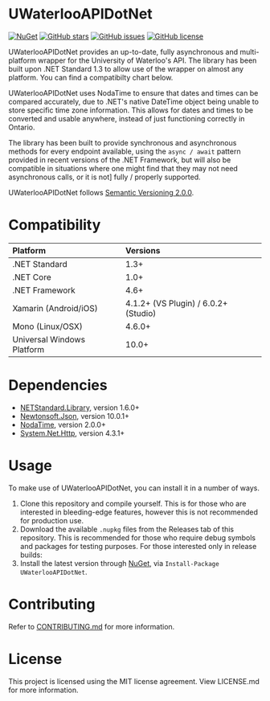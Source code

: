 # UWaterlooAPIDotNet

[![NuGet](https://img.shields.io/nuget/v/UWaterlooAPIDotNet.svg?style=flat-square)](https://www.nuget.org/packages/UWaterlooAPIDotNet)
[![GitHub stars](https://img.shields.io/github/stars/kade-robertson/UWaterlooAPIDotNet.svg?style=flat-square)](https://github.com/kade-robertson/UWaterlooAPIDotNet/stargazers)
[![GitHub issues](https://img.shields.io/github/issues/kade-robertson/UWaterlooAPIDotNet.svg?style=flat-square)](https://github.com/kade-robertson/UWaterlooAPIDotNet/issues)
[![GitHub license](https://img.shields.io/badge/license-MIT-blue.svg?style=flat-square)](https://raw.githubusercontent.com/kade-robertson/UWaterlooAPIDotNet/master/LICENSE.md)

UWaterlooAPIDotNet provides an up-to-date, fully asynchronous and multi-platform wrapper for
the University of Waterloo's API. The library has been built upon .NET Standard 1.3 to allow use
of the wrapper on almost any platform. You can find a compatibilty chart below. 

UWaterlooAPIDotNet uses NodaTime to ensure that dates and times can be compared accurately, due to
.NET's native DateTime object being unable to store specific time zone information. This allows for
dates and times to be converted and usable anywhere, instead of just functioning correctly in Ontario.

The library has been built to provide synchronous and asynchronous methods for every endpoint available,
using the `async / await` pattern provided in recent versions of the .NET Framework, but will also be
compatible in situations where one might find that they may not need asynchronous calls, or it is not]
fully / properly supported.

UWaterlooAPIDotNet follows [Semantic Versioning 2.0.0](http://semver.org/#semantic-versioning-200).

# Compatibility

| Platform | Versions |
| :------- | :------- |
| .NET Standard | 1.3+ |
| .NET Core | 1.0+ |
| .NET Framework | 4.6+ |
| Xamarin (Android/iOS) | 4.1.2+ (VS Plugin) / 6.0.2+ (Studio) |
| Mono (Linux/OSX) | 4.6.0+ |
| Universal Windows Platform | 10.0+ |

# Dependencies

  - [NETStandard.Library](https://www.nuget.org/packages/NETStandard.Library/), version 1.6.0+
  - [Newtonsoft.Json](https://www.nuget.org/packages/Newtonsoft.Json/), version 10.0.1+
  - [NodaTime](https://www.nuget.org/packages/NodaTime/), version 2.0.0+
  - [System.Net.Http](https://www.nuget.org/packages/System.Net.Http/), version 4.3.1+

# Usage

To make use of UWaterlooAPIDotNet, you can install it in a number of ways.

  1. Clone this repository and compile yourself. This is for those who are interested in
     bleeding-edge features, however this is not recommended for production use.
  2. Download the available `.nupkg` files from the Releases tab of this repository. This is recommended
     for those who require debug symbols and packages for testing purposes. For those interested only
	 in release builds:
  3. Install the latest version through [NuGet](https://www.nuget.org/packages/UWaterlooAPIDotNet/), 
     via `Install-Package UWaterlooAPIDotNet`.
	 
# Contributing

Refer to [CONTRIBUTING.md](https://github.com/kade-robertson/UWaterlooAPIDotNet/blob/master/.github/CONTRIBUTING.md) for more information.
	 
# License

This project is licensed using the MIT license agreement. View LICENSE.md for more information.

